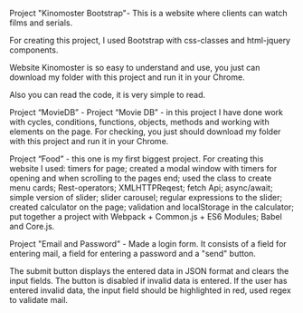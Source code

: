 Project "Kinomoster Bootstrap"- This is a website where clients can watch films and serials.

For creating this project, I used Bootstrap with css-classes and html-jquery components.

Website Kinomoster is so easy to understand and use, you just can download my folder with this project and run it in your Chrome.

Also you can read the code, it is very simple to read.

Project “MovieDB” - Project “Movie DB” -  in this project I have done work with cycles, conditions, functions, objects, methods and working with elements on the page.
For checking, you just should download my folder with this project and run it in your Chrome.

Project “Food” - this one is my first biggest project.
For creating this website I used:
timers for page;
created a modal window with timers for opening and when scrolling to the pages end;
used the class to create menu cards;
Rest-operators;
XMLHTTPReqest;
fetch Api;
async/await;
simple version of slider;
slider carousel;
regular expressions to the slider;
created calculator on the page;
validation and localStorage in the calculator;
put together a project with Webpack + Common.js + ES6 Modules;
Babel and Core.js.

Project "Email and Password" - Made a login form. It consists of a field for entering mail, a field for entering a password and a "send" button.

The submit button displays the entered data in JSON format and clears the input fields. The button is disabled if invalid data is entered.
If the user has entered invalid data, the input field should be highlighted in red, used regex to validate mail.







